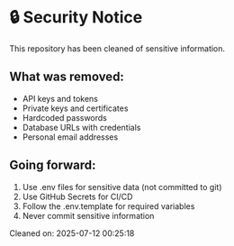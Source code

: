 # 🔒 Security Notice

This repository has been cleaned of sensitive information.

## What was removed:
- API keys and tokens
- Private keys and certificates
- Hardcoded passwords
- Database URLs with credentials
- Personal email addresses

## Going forward:
1. Use .env files for sensitive data (not committed to git)
2. Use GitHub Secrets for CI/CD
3. Follow the .env.template for required variables
4. Never commit sensitive information

Cleaned on: 2025-07-12 00:25:18
